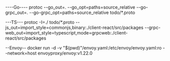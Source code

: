 ----Go----
protoc --go_out=. --go_opt=paths=source_relative --go-grpc_out=. --go-grpc_opt=paths=source_relative todo/\*.proto

---TS---
protoc -I=./ todo/\*.proto --js_out=import_style=commonjs,binary:./client-react/src/packages --grpc-web_out=import_style=typescript,mode=grpcweb:./client-react/src/packages

--Envoy--
docker run -d -v "$(pwd)"/envoy.yaml:/etc/envoy/envoy.yaml:ro --network=host envoyproxy/envoy:v1.22.0
